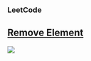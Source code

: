 <body>
  <h3>LeetCode</h3>
  <h2><a href="https://leetcode.com/problems/remove-element/description/">Remove Element</a></h2>
  <img src="https://img.shields.io/badge/DIFFICULTY-EASY-green">
  
</body>

